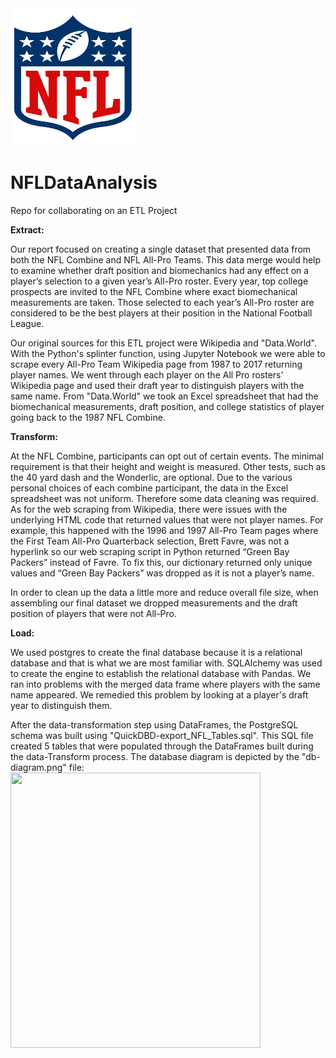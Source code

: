 <img src="1200px-National_Football_League_logo.svg.png" width="200" height="220">

# NFLDataAnalysis
Repo for collaborating on an ETL Project

**Extract:**

Our report focused on creating a single dataset that presented data from both the NFL Combine and NFL All-Pro Teams. This data merge would help to examine whether draft position and biomechanics had any effect on a player’s selection to a given year’s All-Pro roster. Every year, top college prospects are invited to the NFL Combine where exact biomechanical measurements are taken. Those selected to each year’s All-Pro roster are considered to be the best players at their position in the National Football League. 

Our original sources for this ETL project were Wikipedia and "Data.World". With the Python's splinter function, using Jupyter Notebook we were able to scrape every All-Pro Team Wikipedia page from 1987 to 2017 returning player names. We went through each player on the All Pro rosters' Wikipedia page and used their draft year to distinguish players with the same name. From "Data.World" we took an Excel spreadsheet that had the biomechanical measurements, draft position, and college statistics of player going back to the 1987 NFL Combine. 

**Transform:**

At the NFL Combine, participants can opt out of certain events. The minimal requirement is that their height and weight is measured. Other tests, such as the 40 yard dash and the Wonderlic, are optional. Due to the various personal choices of each combine participant, the data in the Excel spreadsheet was not uniform. Therefore some data cleaning was required. As for the web scraping from Wikipedia, there were issues with the underlying HTML code that returned values that were not player names. For example, this happened with the 1996 and 1997 All-Pro Team pages where the First Team All-Pro Quarterback selection, Brett Favre, was not a hyperlink so our web scraping script in Python returned “Green Bay Packers” instead of Favre. To fix this, our dictionary returned only unique values and “Green Bay Packers” was dropped as it is not a player’s name. 

In order to clean up the data a little more and reduce overall file size, when assembling our final dataset we dropped measurements and the draft position of players that were not All-Pro. 

**Load:**

We used postgres to create the final database because it is a relational database and that is what we are most familiar with. SQLAlchemy was used to create the engine to establish the relational database with Pandas. We ran into problems with the merged data frame where players with the same name appeared. We remedied this problem by looking at a player's draft year to distinguish them. 

After the data-transformation step using DataFrames, the PostgreSQL schema was built using "QuickDBD-export_NFL_Tables.sql". This SQL file created 5 tables that were populated through the DataFrames built during the data-Transform process. The database diagram is depicted by the "db-diagram.png" file: 
<img src="QuickDBD-NFL_DataAnalytics.png" width="400" height="440">
